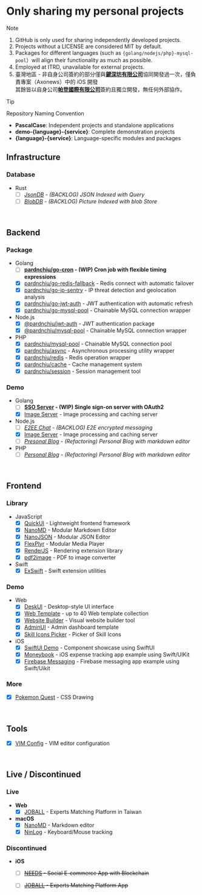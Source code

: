 # Only sharing my personal projects
> [!Note]
> 1. GitHub is only used for sharing independently developed projects.
> 2. Projects without a LICENSE are considered MIT by default.
> 3. Packages for different languages (such as `{golang/nodejs/php}-mysql-pool`）will align their functionality as much as possible.
> 4. Employed at ITRD, unavailable for external projects.
> 5. 臺灣地區 - 非自身公司簽約的部分僅與[**鍵深坊有限公司**](https://findbiz.nat.gov.tw/fts/query/QueryBar/queryInit.do?banNo=00248098)協同開發過一次，僅負責專案（Axonews）中的 iOS 開發<br>
>   其餘皆以自身公司[**帕登國際有限公司**](https://findbiz.nat.gov.tw/fts/query/QueryBar/queryInit.do?banNo=24924502)簽約且獨立開發，無任何外部協作。

> [!Tip]
> Repository Naming Convention
> - **PascalCase**: Independent projects and standalone applications
> - **demo-{language}-{service}**: Complete demonstration projects
> - **{language}-{service}**: Language-specific modules and packages

## Infrastructure
### Database
- Rust
  - [ ] *[JsonDB](https://github.com/pardnchiu/jsondb) - (BACKLOG) JSON Indexed with Query*
  - [ ] *[BlobDB](https://github.com/pardnchiu/blobdb) - (BACKLOG) Picture Indexed with blob Store*

<br>

## Backend
### Package
- Golang
  - [ ] **[pardnchiu/go-cron](https://github.com/pardnchiu/go-cron) - (WIP) Cron job with flexible timing expressions**
  - [x] [pardnchiu/go-redis-fallback](https://github.com/pardnchiu/go-redis-fallback) - Redis connect with automatic failover
  - [x] [pardnchiu/go-ip-sentry](https://github.com/pardnchiu/go-ip-sentry) - IP threat detection and geolocation analysis
  - [x] [pardnchiu/go-jwt-auth](https://github.com/pardnchiu/go-jwt-auth) - JWT authentication with automatic refresh
  - [x] [pardnchiu/go-mysql-pool](https://github.com/pardnchiu/go-mysql-pool) - Chainable MySQL connection wrapper
- Node.js 
  - [x] [@pardnchiu/jwt-auth](https://www.npmjs.com/package/@pardnchiu/jwt-auth) - JWT authentication package
  - [x] [@pardnchiu/mysql-pool](https://www.npmjs.com/package/@pardnchiu/mysql-pool) - Chainable MySQL connection wrapper
- PHP
  - [x] [pardnchiu/mysql-pool](https://packagist.org/packages/pardnchiu/mysql-pool) - Chainable MySQL connection pool
  - [x] [pardnchiu/async](https://packagist.org/packages/pardnchiu/async) - Asynchronous processing utility wrapper
  - [x] [pardnchiu/redis](https://packagist.org/packages/pardnchiu/redis) - Redis operation wrapper
  - [x] [pardnchiu/cache](https://packagist.org/packages/pardnchiu/cache) - Cache management system
  - [x] [pardnchiu/session](https://packagist.org/packages/pardnchiu/session) - Session management tool
### Demo
- Golang
  - [ ] **[SSO Server](https://github.com/pardnchiu/demo-golang-sso-server) - (WIP) Single sign-on server with OAuth2**
  - [x] [Image Server](https://github.com/pardnchiu/demo-golang-image-server) -  Image processing and caching server
- Node.js
  - [ ] *[E2EE Chat](https://github.com/pardnchiu/demo-nodejs-e2ee-chat) - (BACKLOG) E2E encrypted messaging*
  - [x] [Image Server](https://github.com/pardnchiu/demo-nodejs-image-server) -  Image processing and caching server
  - [ ] *[Presonal Blog](https://github.com/pardnchiu/demo-nodejs-blog) - (Refactoring) Personal Blog with markdown editor*
- PHP
  - [ ] *[Personal Blog](https://github.com/pardnchiu/demo-php-blog) - (Refactoring) Personal Blog with markdown editor*

<br>

## Frontend
### Library
- JavaScript
  - [x] [QuickUI](https://quickui.pardn.io) - Lightweight frontend framework
  - [x] [NanoMD](https://nanomd.pardn.io) - Modular Markdown Editor
  - [x] [NanoJSON](https://nanojson.pardn.io) - Modular JSON Editor
  - [x] [FlexPlyr](https://flexplyr.pardn.io) - Modular Media Player
  - [x] [RenderJS](https://renderjs.pardn.io) - Rendering extension library
  - [x] [pdf2image](https://pardn.io/pdf2image) - PDF to image converter
- Swift
  - [x] [ExSwift](https://github.com/pardnchiu/ExSwift) - Swift extension utilities
### Demo
- Web
  - [x] [DeskUI](https://github.com/pardnltd/DeskUI) - Desktop-style UI interface
  - [x] [Web Template](https://pardn.io/web-template) - up to 40 Web template collection
  - [x] [Website Builder](https://github.com/pardnltd/website-builder) - Visual website builder tool
  - [x] [AdminUI](https://github.com/pardnltd/adminui) - Admin dashboard template
  - [x] [Skill Icons Picker](https://pardnchiu.github.io/skill-icons-picker/) - Picker of Skill Icons
- iOS
  - [x] [SwiftUI Demo](https://github.com/pardnchiu/swiftui-demo) - Component showcase using SwiftUI
  - [x] [Moneybook](https://github.com/pardnchiu/ios-moneybook) - iOS expense tracking app example using Swift/UIKit
  - [x] [Firebase Messaging](https://github.com/pardnchiu/ios-firebase-messaging) - Firebase messaging app example using Swift/Uikit
### More
- [x] [Pokemon Quest](https://github.com/pardnchiu/css-pokemon-quest) - CSS Drawing

<br>

## Tools
- [x] [VIM Config](https://github.com/pardnchiu/vim-config) - VIM editor configuration

<br>

## Live / Discontinued

### Live
- **Web**
  - [x] [JOBALL](https://joball.tw) - Experts Matching Platform in Taiwan
- **macOS**
  - [x] [NanoMD](https://apps.apple.com/us/app/nanomd-markdown-%E7%B7%A8%E8%BC%AF%E5%99%A8/id6740427920) - Markdown editor
  - [x] [NinLog](https://apps.apple.com/tw/app/ninlog-%E9%8D%B5%E7%9B%A4%E6%BB%91%E9%BC%A0%E8%BF%BD%E8%B9%A4/id6741706238) - Keyboard/Mouse tracking
### Discontinued
- **iOS**
  - [ ] <s>[NEEDS](https://appadvice.com/app/e9-96-8b-e7-ae-b1/1460355322.amp) - Social E-commerce App with Blockchain</s>
  - [ ] <s>[JOBALL](https://appadvice.com/app/joball-e6-8e-a5-e6-b4-bd/1272878907.amp) - Experts Matching Platform App</s>

